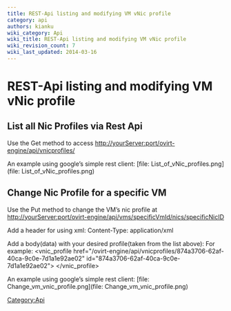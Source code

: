 ```yaml
---
title: REST-Api listing and modifying VM vNic profile
category: api
authors: kianku
wiki_category: Api
wiki_title: REST-Api listing and modifying VM vNic profile
wiki_revision_count: 7
wiki_last_updated: 2014-03-16
---
```


# REST-Api listing and modifying VM vNic profile

## List all Nic Profiles via Rest Api

Use the Get method to access [http://yourServer:port/ovirt-engine/api/vnicprofiles/](http://yourServer:port/ovirt-engine/api/vnicprofiles/)

An example using google’s simple rest client: [file: List_of_vNic_profiles.png](file: List_of_vNic_profiles.png)

## Change Nic Profile for a specific VM

Use the Put method to change the VM’s nic profile at [http://yourServer:port/ovirt-engine/api/vms/specificVmId/nics/specificNicID](http://yourServer:port/ovirt-engine/api/vms/specificVmId/nics/specificNicID)

Add a header for using xml: Content-Type: application/xml

Add a body(data) with your desired profile(taken from the list above): For example: <nic>
<vnic_profile href="/ovirt-engine/api/vnicprofiles/874a3706-62af-40ca-9c0e-7d1a1e92ae02" id="874a3706-62af-40ca-9c0e-7d1a1e92ae02"> </vnic_profile>
</nic>

An example using google’s simple rest client: [file: Change_vm_vnic_profile.png](file: Change_vm_vnic_profile.png)

<Category:Api>
